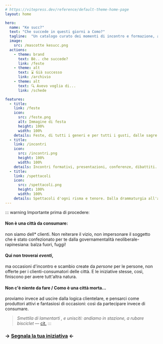 ```yaml
---
# https://vitepress.dev/reference/default-theme-home-page
layout: home

hero:
  name: "Ke succ?"
  text: "Che succede in questi giorni a Como?"
  tagline:  "Un catalogo curato dei momenti di incontro e formazione, a volte sconosciuti, a cui si può partecipare nella nostra città."
  image:
    src: /mascotte kesucc.png
  actions:
    - theme: brand
      text: Bè.. che succede?
      link: /feste
    - theme: alt
      text: ⌛ Già successo
      link: /archivio
    - theme: alt
      text: 🔍 Avevo voglia di...
      link: /schede

features:
  - title:
    link: /feste
    icon:
      src: /feste.png
      alt: Immagine di festa
      height: 100%
      width: 100%
    details: Feste, di tutti i generi e per tutti i gusti, dalle sagre alla techno.
  - title:
    link: /incontri
    icon:
      src: /incontri.png
      height: 100%
      width: 100%
    details: Incontri formativi, presentazioni, conferenze, dibattiti.
  - title:
    link: /spettacoli
    icon:
      src: /spettacoli.png
      height: 100%
      width: 100%
    details: Spettacoli d'ogni risma e tenore. Dalla drammaturgia all'audiovisivo.
---
```

::: warning Importante prima di procedere:

#### Non è una città da consumare:
non siamo dell* clienti. Non reiterare il vizio, non impersonare il soggetto che è stato confezionato per te dalla governamentalità neoliberale-rapinesiana: balza fuori, fuggi!

#### Qui non troverai *eventi*,
ma occasioni d'incontro e scambio create da *persone* per le persone, non offerte per i clienti-consumatori delle città. E le iniziative stesse, così, finiscono per avere tutt'altra natura.

#### Non c'è niente da fare / Como è una città morta...
proviamo invece ad uscire dalla logica clientelare, e pensarci come produttori attivi e fantasiosi di occasioni: così da partecipare invece di consumare.

>*Smettila di lamentarti , e unisciti: andiamo in stazione, a rubare bisciclet*
>— [cit.](https://youtu.be/ookGv44MMd4&t=202)
:::

### → [Segnala la tua iniziativa](https://shorturl.at/16MnH) ← 